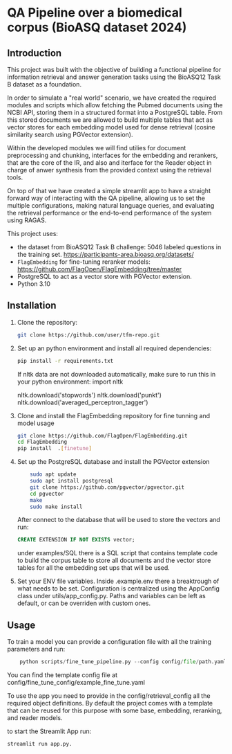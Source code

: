 # QA Pipeline over a biomedical corpus (BioASQ dataset 2024)

## Introduction

This project was built with the objective of building a functional pipeline 
for information retrieval and answer generation tasks using the BioASQ12 Task B dataset as a foundation.

In order to simulate a "real world" scenario, we have created the required modules and scripts which allow fetching the Pubmed documents using the 
NCBI API, storing them in a structured format into a PostgreSQL table. From this stored documents we are allowed to build multiple tables that
act as vector stores for each embedding model used for dense retrieval (cosine similarity search using PGVector extension).

Within the developed modules we will find utilies for document preprocessing and chunking, interfaces for the embedding and rerankers, that are the 
core of the IR, and also and iterface for the Reader object in charge of anwer synthesis from the provided context using the retrieval tools.

On top of that we have created a simple streamlit app to have a straight forward way of interacting with the QA pipeline, allowing us to set the multiple configurations, making natural language queries, and evaluating the retrieval performance or the end-to-end performance of the system using RAGAS.


This project uses:
- the dataset from BioASQ12 Task B challenge: 5046 labeled questions in the training set. https://participants-area.bioasq.org/datasets/
- `FlagEmbedding` for fine-tuning reranker models: https://github.com/FlagOpen/FlagEmbedding/tree/master
- PostgreSQL to act as a vector store with PGVector extension.
- Python 3.10

## Installation

1. Clone the repository:

   ```bash
   git clone https://github.com/user/tfm-repo.git

   ```

2. Set up an python environment and install all required dependencies:
    ```bash
    pip install -r requirements.txt
     ```
    If nltk data are not downloaded automatically, make sure to run this in your python environment:
    import nltk

    nltk.download('stopwords')
    nltk.download('punkt')
    nltk.download('averaged_perceptron_tagger')

3. Clone and install the FlagEmbedding repository for fine tunning and model usage
    ```bash
    git clone https://github.com/FlagOpen/FlagEmbedding.git
    cd FlagEmbedding
    pip install  .[finetune]
     ```

4. Set up the PostgreSQL database and install the PGVector extension
    ```bash
        sudo apt update
        sudo apt install postgresql
        git clone https://github.com/pgvector/pgvector.git
        cd pgvector
        make
        sudo make install
    ```
    After connect to the database that will be used to store the vectors and run:
    ```sql
    CREATE EXTENSION IF NOT EXISTS vector;
    ```
    under examples/SQL there is a SQL script that contains template code to build the 
    corpus table to store all documents and the vector store tables for all the embedding set ups that will be used.

5. Set your ENV file variables. Inside .example.env there a breaktrough of what needs to be set.
   Configuration is centralized using the AppConfig class under utils/app_config.py. Paths and variables can be left as default, or can be overriden with custom ones.




## Usage

To train a model you can provide a configuration file with all the training parameters and run:
```python
    python scripts/fine_tune_pipeline.py --config config/file/path.yaml --steps hn_mine score train (any or all of them can be triggered)
```
 You can find the template config file at config/fine_tune_config/example_fine_tune.yaml

 To use the app you need to provide in the config/retrieval_config all the required object definitions. By default the project comes with a template that can be reused for this purpose with some base, embedding, reranking, and reader models.

to start the Streamlit App run: 
```bash
streamlit run app.py.
```
